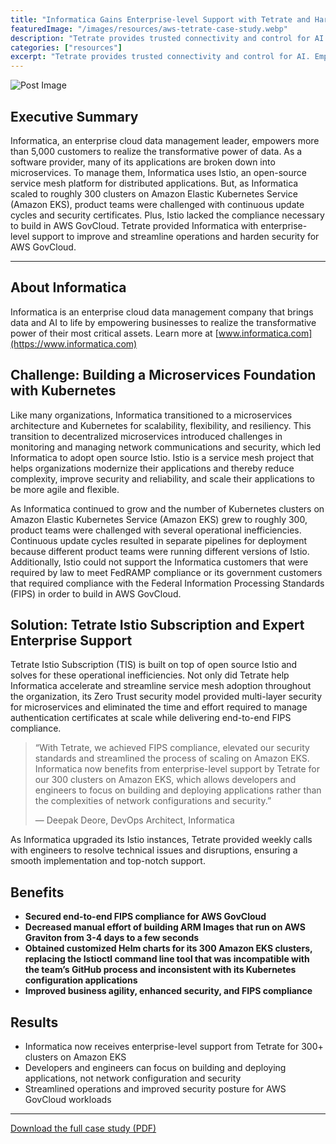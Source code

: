 ```yaml
---
title: "Informatica Gains Enterprise-level Support with Tetrate and Hardens Security"
featuredImage: "/images/resources/aws-tetrate-case-study.webp"
description: "Tetrate provides trusted connectivity and control for AI. Empower developers while safeguarding the business. Built atop the proven Envoy proxy & Envoy AI Gateway."
categories: ["resources"]
excerpt: "Tetrate provides trusted connectivity and control for AI. Empower developers while safeguarding the business. Built atop the proven Envoy proxy & Envoy AI Gateway."
---
```


![Post Image](/images/resources/aws-tetrate-case-study.webp)

## [](#executive-summary)Executive Summary

Informatica, an enterprise cloud data management leader, empowers more than 5,000 customers to realize the transformative power of data. As a software provider, many of its applications are broken down into microservices. To manage them, Informatica uses Istio, an open-source service mesh platform for distributed applications. But, as Informatica scaled to roughly 300 clusters on Amazon Elastic Kubernetes Service (Amazon EKS), product teams were challenged with continuous update cycles and security certificates. Plus, Istio lacked the compliance necessary to build in AWS GovCloud. Tetrate provided Informatica with enterprise-level support to improve and streamline operations and harden security for AWS GovCloud.

---

## [](#about-informatica)About Informatica

Informatica is an enterprise cloud data management company that brings data and AI to life by empowering businesses to realize the transformative power of their most critical assets. Learn more at [www.informatica.com](https://www.informatica.com)

## [](#challenge-building-a-microservices-foundation-with-kubernetes)Challenge: Building a Microservices Foundation with Kubernetes

Like many organizations, Informatica transitioned to a microservices architecture and Kubernetes for scalability, flexibility, and resiliency. This transition to decentralized microservices introduced challenges in monitoring and managing network communications and security, which led Informatica to adopt open source Istio. Istio is a service mesh project that helps organizations modernize their applications and thereby reduce complexity, improve security and reliability, and scale their applications to be more agile and flexible.

As Informatica continued to grow and the number of Kubernetes clusters on Amazon Elastic Kubernetes Service (Amazon EKS) grew to roughly 300, product teams were challenged with several operational inefficiencies. Continuous update cycles resulted in separate pipelines for deployment because different product teams were running different versions of Istio. Additionally, Istio could not support the Informatica customers that were required by law to meet FedRAMP compliance or its government customers that required compliance with the Federal Information Processing Standards (FIPS) in order to build in AWS GovCloud.

## [](#solution-tetrate-istio-subscription-and-expert-enterprise-support)Solution: Tetrate Istio Subscription and Expert Enterprise Support

Tetrate Istio Subscription (TIS) is built on top of open source Istio and solves for these operational inefficiencies. Not only did Tetrate help Informatica accelerate and streamline service mesh adoption throughout the organization, its Zero Trust security model provided multi-layer security for microservices and eliminated the time and effort required to manage authentication certificates at scale while delivering end-to-end FIPS compliance.

> “With Tetrate, we achieved FIPS compliance, elevated our security standards and streamlined the process of scaling on Amazon EKS. Informatica now benefits from enterprise-level support by Tetrate for our 300 clusters on Amazon EKS, which allows developers and engineers to focus on building and deploying applications rather than the complexities of network configurations and security.”
>
> — Deepak Deore, DevOps Architect, Informatica

As Informatica upgraded its Istio instances, Tetrate provided weekly calls with engineers to resolve technical issues and disruptions, ensuring a smooth implementation and top-notch support.

## [](#benefits)Benefits

- **Secured end-to-end FIPS compliance for AWS GovCloud**
- **Decreased manual effort of building ARM Images that run on AWS Graviton from 3-4 days to a few seconds**
- **Obtained customized Helm charts for its 300 Amazon EKS clusters, replacing the Istioctl command line tool that was incompatible with the team’s GitHub process and inconsistent with its Kubernetes configuration applications**
- **Improved business agility, enhanced security, and FIPS compliance**

## [](#results)Results

- Informatica now receives enterprise-level support from Tetrate for 300+ clusters on Amazon EKS
- Developers and engineers can focus on building and deploying applications, not network configuration and security
- Streamlined operations and improved security posture for AWS GovCloud workloads

---

[Download the full case study (PDF)](https://tetrate.io/wp-content/uploads/2023/06/AWS-Tetrate-Informatica-Case-Study.pdf)
